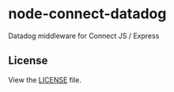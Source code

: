# node-connect-datadog

Datadog middleware for Connect JS / Express

## License

View the [LICENSE](https://github.com/AppPress/node-connect-datadog/blob/master/LICENSE) file.
